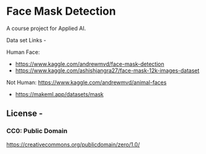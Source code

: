 # Face Mask Detection
A course project for Applied AI.

Data set Links - 

Human Face:
* https://www.kaggle.com/andrewmvd/face-mask-detection
* https://www.kaggle.com/ashishjangra27/face-mask-12k-images-dataset

Not Human:
https://www.kaggle.com/andrewmvd/animal-faces

* https://makeml.app/datasets/mask

## License - 

### CC0: Public Domain
https://creativecommons.org/publicdomain/zero/1.0/
